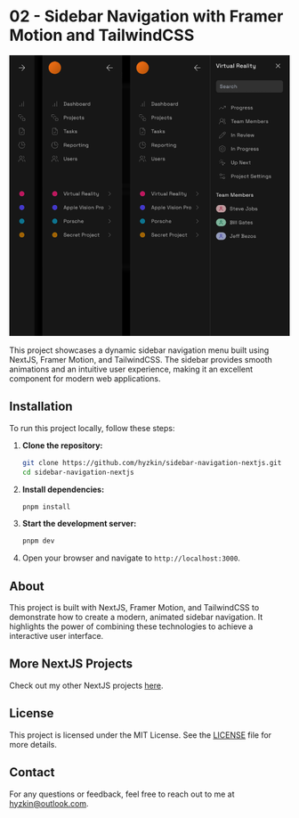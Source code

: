 # 02 - Sidebar Navigation with Framer Motion and TailwindCSS

![demo image](./image.png)

This project showcases a dynamic sidebar navigation menu built using NextJS, Framer Motion, and TailwindCSS. The sidebar provides smooth animations and an intuitive user experience, making it an excellent component for modern web applications.

## Installation

To run this project locally, follow these steps:

1. **Clone the repository:**

   ```bash
   git clone https://github.com/hyzkin/sidebar-navigation-nextjs.git
   cd sidebar-navigation-nextjs
   ```

2. **Install dependencies:**

   ```bash
   pnpm install
   ```

3. **Start the development server:**

   ```bash
   pnpm dev
   ```

4. Open your browser and navigate to `http://localhost:3000`.

## About

This project is built with NextJS, Framer Motion, and TailwindCSS to demonstrate how to create a modern, animated sidebar navigation. It highlights the power of combining these technologies to achieve a interactive user interface.

## More NextJS Projects

Check out my other NextJS projects [here](https://github.com/hyzkin/nextjs-typescript-projects).

## License

This project is licensed under the MIT License. See the [LICENSE](LICENSE) file for more details.

## Contact

For any questions or feedback, feel free to reach out to me at [hyzkin@outlook.com](mailto:hyzkin@outlook.com).
